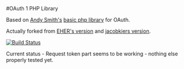 #OAuth 1 PHP Library

Based on [Andy Smith's](http://term.ie/) [basic php library](http://oauth.googlecode.com/svn/code/php/) for OAuth.

Actually forked from [EHER's version](https://github.com/EHER/OAuth) and [jacobkiers version](https://github.com/jacobkiers/OAuth).
 
[![Build Status](https://travis-ci.org/VictorBjelkholm/OAuth.png)](https://travis-ci.org/VictorBjelkholm/OAuth)

Current status - Request token part seems to be working - nothing else properly tested yet.
